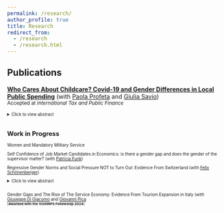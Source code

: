 ```yaml
---
permalink: /research/
author_profile: true
title: Research
redirect_from:
  - /research
  - /research.html
---
```

## Publications

  [**Who Cares About Childcare? Covid-19 and Gender Differences in Local Public Spending**](https://www.dropbox.com/scl/fi/3wgo6p8nz7fh3dbdpx8bu/Marchese_Profeta_Savio_childcare.pdf?rlkey=p1i9u543se4i06s2ajyp87t1x&dl=0) (with [Paola Profeta](https://sites.google.com/view/paola-profeta) and [Giulia Savio](https://sites.google.com/view/giuliasavioswebpage/home?authuser=0))  <br/>
  <small> Accepted at _International Tax and Public Finance_ <small>
  <details>
  <summary>Click to view abstract</summary>
 The Covid-19 pandemic increased the salience of childcare and focused attention on the allocation of public funds for it. Focusing on Italy, one of the first countries severely impacted by the Covid-19 crisis, we analyze how male and female politicians responded to the Covid-19 pandemic in the allocation of funds to childcare. To assess causality, we analyze close mixed-gender races in Italian local elections in small municipalities without gender quotas from 2016 to 2023. Our findings show that pre Covid-19 female mayors spent more on childcare than male mayors. However, during the pandemic, the gender gap closed, as male mayors increased spending, a trend that continued in the post pandemic period.
  </details> <br/>
 
## Work in Progress

Women and Mandatory Military Service

Self Confidence of Job Market Candidates in Economics: is there a gender gap and does the gender of the supervisor matter?  (with [Patricia Funk](https://sites.google.com/site/patriciafelicitasfunk/patricia-funks-research-webpage)) <br/>

Regressive Gender Norms and Social Pressure NOT to Turn Out: Evidence From Switzerland  (with [Felix Schönenberger](https://sites.google.com/view/felix-schoenenberger/home?authuser=0)) <br/>
 <details>
  <summary>Click to view abstract</summary>
 We assemble an original dataset that matches historical post-electoral survey data in Switzerland with a fine-grained and direct measure for regressive gender norms of political participation: municipality-level "no" vote shares in the 1971 referendum, where Swiss men granted voting rights to Swiss women. We document a significant gender gap in turnout, which is larger in municipalities with more regressive gender norms but closes over time. To disentangle the effect of external social pressure from internalized social norms, we exploit the staggered introduction of postal voting in Swiss cantons as a natural experiment, which provides for the possibility to participate in elections while keeping the act of voting unobserved and thus escaping social sanctions. Using a triple-difference design that compares male and female voters in gender-progressive and gender-regressive municipalities before and after the introduction of postal voting, we isolate the impact of external social pressure on women to abstain from voting. Our results speak to an emergent literature on the causes and consequences of unequal participation, providing the first empirical test if social pressure can decrease voter turnout among politically marginalized groups.
  </details> <br/>

Gender Gaps and The Rise of The Service Economy: Evidence From Tourism Expansion in Italy (with [Giuseppe Di Giacomo](https://sites.google.com/view/giuseppedigiacomo/home) and [Giovanni Pica](https://sites.google.com/site/giovannipicashomepage/home) <br/>
<small>[**Awarded with the VisitINPS Fellowship 2024**]<small>
 
